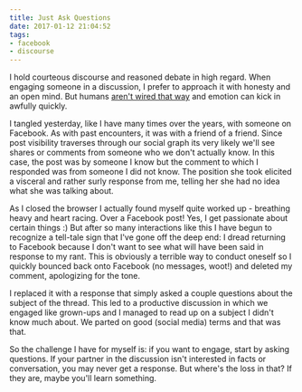 ```yaml
---
title: Just Ask Questions
date: 2017-01-12 21:04:52
tags:
- facebook
- discourse
---
```


I hold courteous discourse and reasoned debate in high regard. When engaging someone in a discussion, I prefer to approach it with honesty and an open mind. But humans [aren't wired that way](https://www.psychologytoday.com/blog/where-addiction-meets-your-brain/201404/your-lizard-brain) and emotion can kick in awfully quickly.

<!-- more -->

I tangled yesterday, like I have many times over the years, with someone on Facebook. As with past encounters, it was with a friend of a friend. Since post visibility traverses through our social graph its very likely we'll see shares or comments from someone who we don't actually know. In this case, the post was by someone I know but the comment to which I responded was from someone I did not know. The position she took elicited a visceral and rather surly response from me, telling her she had no idea what she was talking about.

As I closed the browser I actually found myself quite worked up - breathing heavy and heart racing. Over a Facebook post! Yes, I get passionate about certain things :) But after so many interactions like this I have begun to recognize a tell-tale sign that I've gone off the deep end: I dread returning to Facebook because I don't want to see what will have been said in response to my rant. This is obviously a terrible way to conduct oneself so I quickly bounced back onto Facebook (no messages, woot!) and deleted my comment, apologizing for the tone.

I replaced it with a response that simply asked a couple questions about the subject of the thread. This led to a productive discussion in which we engaged like grown-ups and I managed to read up on a subject I didn't know much about. We parted on good (social media) terms and that was that.

So the challenge I have for myself is: if you want to engage, start by asking questions. If your partner in the discussion isn't interested in facts or conversation, you may never get a response. But where's the loss in that? If they are, maybe you'll learn something.
